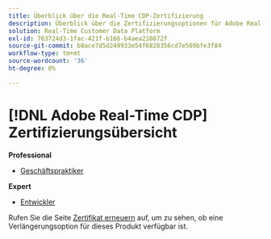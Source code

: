 ```yaml
---
title: Überblick über die Real-Time CDP-Zertifizierung
description: Überblick über die Zertifizierungsoptionen für Adobe Real-Time CDP
solution: Real-Time Customer Data Platform
exl-id: 763724d3-1fac-421f-b166-b4aea210872f
source-git-commit: b8ace7d5d249933e54f6828356cd7e569bfe3f84
workflow-type: tm+mt
source-wordcount: '36'
ht-degree: 0%

---
```


# [!DNL Adobe Real-Time CDP] Zertifizierungsübersicht

**Professional**

* [Geschäftspraktiker](/help/certifications/rtcdp/rtcdp-p-business.md) <!--AD0-E602-->

**Expert**

* [Entwickler](/help/certifications/rtcdp/rtcdp-e-developer.md) <!--AD0-E605-->

Rufen Sie die Seite [Zertifikat erneuern](/help/certifications/renew.md) auf, um zu sehen, ob eine Verlängerungsoption für dieses Produkt verfügbar ist.

